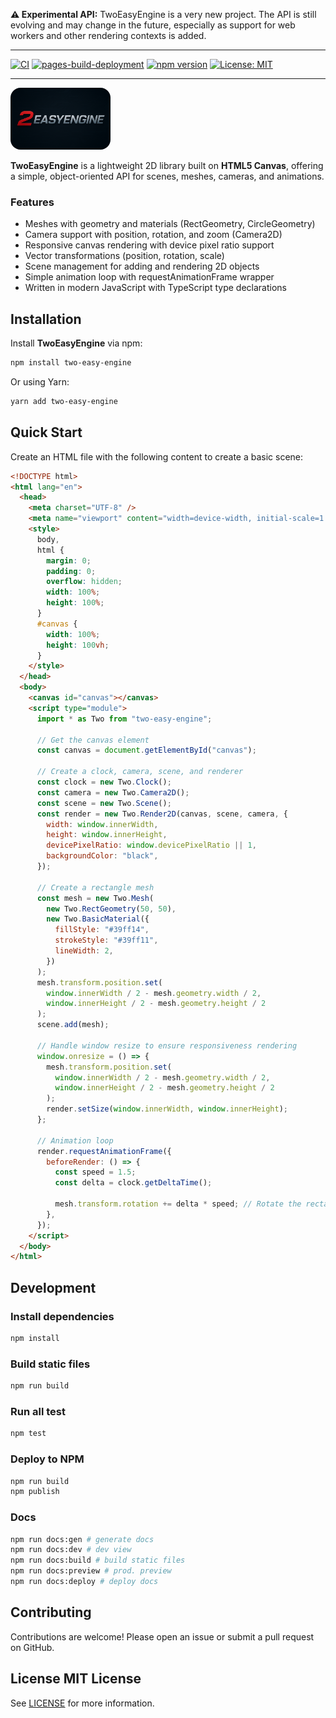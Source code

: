 **⚠️ Experimental API:** TwoEasyEngine is a very new project. The API is still evolving and may change in the future, especially as support for web workers and other rendering contexts is added.

---

[![CI](https://github.com/niiicolai/two-easy-engine/actions/workflows/ci.yml/badge.svg)](https://github.com/niiicolai/two-easy-engine/actions/workflows/ci.yml)
[![pages-build-deployment](https://github.com/niiicolai/two-easy-engine/actions/workflows/pages/pages-build-deployment/badge.svg)](https://github.com/niiicolai/two-easy-engine/actions/workflows/pages/pages-build-deployment)
[![npm version](https://img.shields.io/npm/v/two-easy-engine.svg)](https://www.npmjs.com/package/two-easy-engine)
[![License: MIT](https://img.shields.io/badge/License-MIT-blue.svg)](LICENSE.md)

---

<img 
    src="./docs/public/images/logo.png" 
    alt="TwoEasyEngine Logo" 
    width="160" 
    style="flex-shrink: 0; border-radius: 1rem;"
  />

**TwoEasyEngine** is a lightweight 2D library built on
**HTML5 Canvas**, offering a simple, object-oriented API for
scenes, meshes, cameras, and animations.

### Features

- Meshes with geometry and materials (RectGeometry, CircleGeometry)
- Camera support with position, rotation, and zoom (Camera2D)
- Responsive canvas rendering with device pixel ratio support
- Vector transformations (position, rotation, scale)
- Scene management for adding and rendering 2D objects
- Simple animation loop with requestAnimationFrame wrapper
- Written in modern JavaScript with TypeScript type declarations

## Installation

Install **TwoEasyEngine** via npm:

```bash
npm install two-easy-engine
```

Or using Yarn:

```bash
yarn add two-easy-engine
```

## Quick Start
Create an HTML file with the following content to create a basic scene:
```html
<!DOCTYPE html>
<html lang="en">
  <head>
    <meta charset="UTF-8" />
    <meta name="viewport" content="width=device-width, initial-scale=1.0" />
    <style>
      body,
      html {
        margin: 0;
        padding: 0;
        overflow: hidden;
        width: 100%;
        height: 100%;
      }
      #canvas {
        width: 100%;
        height: 100vh;
      }
    </style>
  </head>
  <body>
    <canvas id="canvas"></canvas>
    <script type="module">
      import * as Two from "two-easy-engine";

      // Get the canvas element
      const canvas = document.getElementById("canvas");

      // Create a clock, camera, scene, and renderer
      const clock = new Two.Clock();
      const camera = new Two.Camera2D();
      const scene = new Two.Scene();
      const render = new Two.Render2D(canvas, scene, camera, {
        width: window.innerWidth,
        height: window.innerHeight,
        devicePixelRatio: window.devicePixelRatio || 1,
        backgroundColor: "black",
      });

      // Create a rectangle mesh
      const mesh = new Two.Mesh(
        new Two.RectGeometry(50, 50),
        new Two.BasicMaterial({
          fillStyle: "#39ff14",
          strokeStyle: "#39ff11",
          lineWidth: 2,
        })
      );
      mesh.transform.position.set(
        window.innerWidth / 2 - mesh.geometry.width / 2,
        window.innerHeight / 2 - mesh.geometry.height / 2
      );
      scene.add(mesh);

      // Handle window resize to ensure responsiveness rendering
      window.onresize = () => {
        mesh.transform.position.set(
          window.innerWidth / 2 - mesh.geometry.width / 2,
          window.innerHeight / 2 - mesh.geometry.height / 2
        );
        render.setSize(window.innerWidth, window.innerHeight);
      };

      // Animation loop
      render.requestAnimationFrame({
        beforeRender: () => {
          const speed = 1.5;
          const delta = clock.getDeltaTime();

          mesh.transform.rotation += delta * speed; // Rotate the rectangle
        },
      });
    </script>
  </body>
</html>
```

## Development

### Install dependencies

```bash
npm install
```

### Build static files

```bash
npm run build
```

### Run all test

```bash
npm test
```

### Deploy to NPM

```bash
npm run build
npm publish
```

### Docs

```bash
npm run docs:gen # generate docs
npm run docs:dev # dev view
npm run docs:build # build static files
npm run docs:preview # prod. preview
npm run docs:deploy # deploy docs
```

## Contributing

Contributions are welcome! Please open an issue or submit a pull request on GitHub.

## License MIT License

See [LICENSE](/LICENSE.md) for more information.
